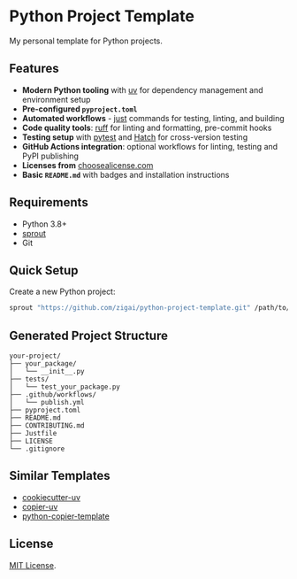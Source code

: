 # Python Project Template

My personal template for Python projects.

## Features

* **Modern Python tooling** with [uv](https://docs.astral.sh/uv/) for dependency management and environment setup
* **Pre-configured ```pyproject.toml```**
* **Automated workflows** - [just](https://github.com/casey/just) commands for testing, linting, and building
* **Code quality tools**: [ruff](https://docs.astral.sh/ruff/) for linting and formatting, pre-commit hooks
* **Testing setup** with [pytest](https://docs.pytest.org/en/stable/) and [Hatch](https://hatch.pypa.io/latest/) for cross-version testing
* **GitHub Actions integration**: optional workflows for linting, testing and PyPI publishing
* **Licenses from** [choosealicense.com](https://choosealicense.com/)
* **Basic ```README.md```** with badges and installation instructions

## Requirements

* Python 3.8+
* [sprout](https://github.com/zigai/sprout)
* Git

## Quick Setup

Create a new Python project:

```bash
sprout "https://github.com/zigai/python-project-template.git" /path/to/your/project
```

## Generated Project Structure

```text
your-project/
├── your_package/
│   └── __init__.py
├── tests/
│   └── test_your_package.py
├── .github/workflows/          
│   └── publish.yml
├── pyproject.toml             
├── README.md                  
├── CONTRIBUTING.md             
├── Justfile                    
├── LICENSE                    
└── .gitignore                  
```

## Similar Templates

* [cookiecutter-uv](https://github.com/fpgmaas/cookiecutter-uv)
* [copier-uv](https://github.com/pawamoy/copier-uv)
* [python-copier-template](https://github.com/DiamondLightSource/python-copier-template)

## License

[MIT License](https://github.com/zigai/python-project-template/blob/master/LICENSE).
